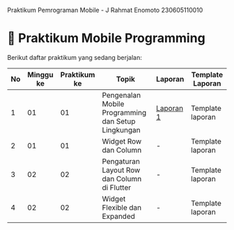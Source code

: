 Praktikum Pemrograman Mobile - J
Rahmat Enomoto
230605110010

# 📘 Praktikum Mobile Programming

Berikut daftar praktikum yang sedang berjalan:

| No | Minggu ke | Praktikum ke | Topik                                      | Laporan   | Template Laporan   |
|----|-----------|--------------|--------------------------------------------|-----------|--------------------|
| 1  | 01        | 01           | Pengenalan Mobile Programming dan Setup Lingkungan | [Laporan 1](https://drive.google.com/file/d/1g-UrQdEGBWp9PYRWCaMb23ShuZAa3XRa/view?usp=drive_link) | Template laporan   |
| 2  | 01        | 01           | Widget Row dan Column                      | -         | Template laporan   |
| 3  | 02        | 02           | Pengaturan Layout Row dan Column di Flutter| -         | Template laporan   |
| 4  | 02        | 02           | Widget Flexible dan Expanded               | -         | Template laporan   |
